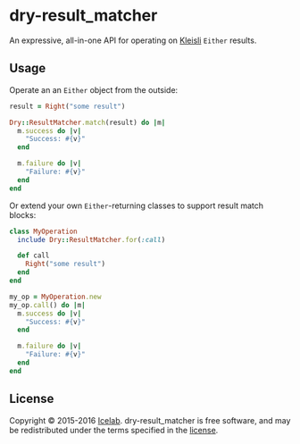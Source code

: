 # dry-result_matcher

An expressive, all-in-one API for operating on [Kleisli](https://github.com/txus/kleisli) `Either` results.

## Usage

Operate an an `Either` object from the outside:

```ruby
result = Right("some result")

Dry::ResultMatcher.match(result) do |m|
  m.success do |v|
    "Success: #{v}"
  end

  m.failure do |v|
    "Failure: #{v}"
  end
end
```

Or extend your own `Either`-returning classes to support result match blocks:

```ruby
class MyOperation
  include Dry::ResultMatcher.for(:call)

  def call
    Right("some result")
  end
end

my_op = MyOperation.new
my_op.call() do |m|
  m.success do |v|
    "Success: #{v}"
  end

  m.failure do |v|
    "Failure: #{v}"
  end
end
```

## License

Copyright © 2015-2016 [Icelab](http://icelab.com.au/). dry-result_matcher is free software, and may be redistributed under the terms specified in the [license](LICENSE.md).
